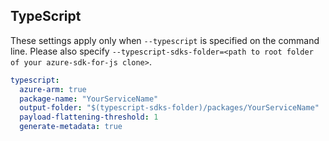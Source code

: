 ## TypeScript

These settings apply only when `--typescript` is specified on the command line.
Please also specify `--typescript-sdks-folder=<path to root folder of your azure-sdk-for-js clone>`.

```yaml $(typescript)
typescript:
  azure-arm: true
  package-name: "YourServiceName"
  output-folder: "$(typescript-sdks-folder)/packages/YourServiceName"
  payload-flattening-threshold: 1
  generate-metadata: true
```
